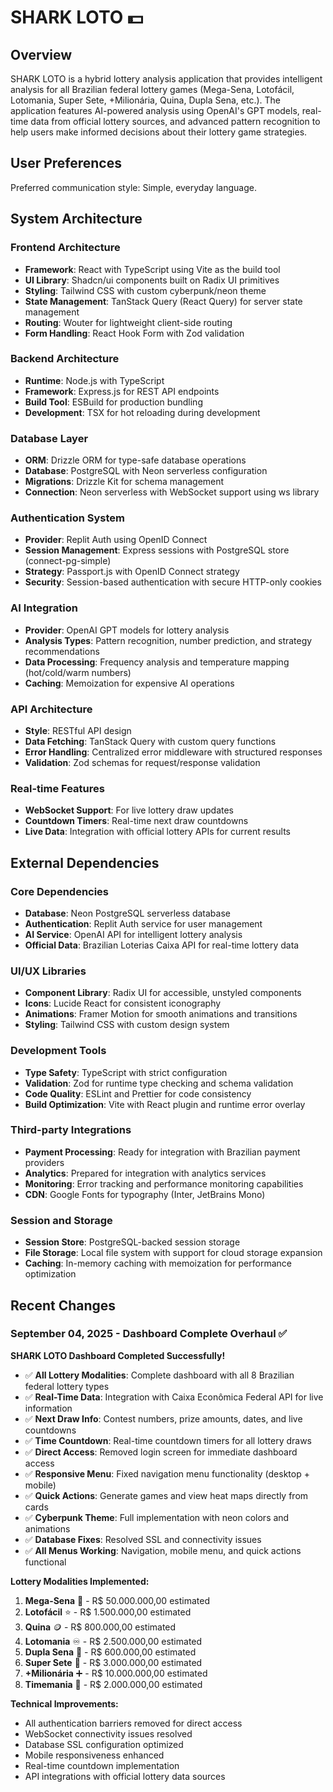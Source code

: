 # SHARK LOTO 💵

## Overview

SHARK LOTO is a hybrid lottery analysis application that provides intelligent analysis for all Brazilian federal lottery games (Mega-Sena, Lotofácil, Lotomania, Super Sete, +Milionária, Quina, Dupla Sena, etc.). The application features AI-powered analysis using OpenAI's GPT models, real-time data from official lottery sources, and advanced pattern recognition to help users make informed decisions about their lottery game strategies.

## User Preferences

Preferred communication style: Simple, everyday language.

## System Architecture

### Frontend Architecture
- **Framework**: React with TypeScript using Vite as the build tool
- **UI Library**: Shadcn/ui components built on Radix UI primitives
- **Styling**: Tailwind CSS with custom cyberpunk/neon theme
- **State Management**: TanStack Query (React Query) for server state management
- **Routing**: Wouter for lightweight client-side routing
- **Form Handling**: React Hook Form with Zod validation

### Backend Architecture
- **Runtime**: Node.js with TypeScript
- **Framework**: Express.js for REST API endpoints
- **Build Tool**: ESBuild for production bundling
- **Development**: TSX for hot reloading during development

### Database Layer
- **ORM**: Drizzle ORM for type-safe database operations
- **Database**: PostgreSQL with Neon serverless configuration
- **Migrations**: Drizzle Kit for schema management
- **Connection**: Neon serverless with WebSocket support using ws library

### Authentication System
- **Provider**: Replit Auth using OpenID Connect
- **Session Management**: Express sessions with PostgreSQL store (connect-pg-simple)
- **Strategy**: Passport.js with OpenID Connect strategy
- **Security**: Session-based authentication with secure HTTP-only cookies

### AI Integration
- **Provider**: OpenAI GPT models for lottery analysis
- **Analysis Types**: Pattern recognition, number prediction, and strategy recommendations
- **Data Processing**: Frequency analysis and temperature mapping (hot/cold/warm numbers)
- **Caching**: Memoization for expensive AI operations

### API Architecture
- **Style**: RESTful API design
- **Data Fetching**: TanStack Query with custom query functions
- **Error Handling**: Centralized error middleware with structured responses
- **Validation**: Zod schemas for request/response validation

### Real-time Features
- **WebSocket Support**: For live lottery draw updates
- **Countdown Timers**: Real-time next draw countdowns
- **Live Data**: Integration with official lottery APIs for current results

## External Dependencies

### Core Dependencies
- **Database**: Neon PostgreSQL serverless database
- **Authentication**: Replit Auth service for user management
- **AI Service**: OpenAI API for intelligent lottery analysis
- **Official Data**: Brazilian Loterias Caixa API for real-time lottery data

### UI/UX Libraries
- **Component Library**: Radix UI for accessible, unstyled components
- **Icons**: Lucide React for consistent iconography
- **Animations**: Framer Motion for smooth animations and transitions
- **Styling**: Tailwind CSS with custom design system

### Development Tools
- **Type Safety**: TypeScript with strict configuration
- **Validation**: Zod for runtime type checking and schema validation
- **Code Quality**: ESLint and Prettier for code consistency
- **Build Optimization**: Vite with React plugin and runtime error overlay

### Third-party Integrations
- **Payment Processing**: Ready for integration with Brazilian payment providers
- **Analytics**: Prepared for integration with analytics services
- **Monitoring**: Error tracking and performance monitoring capabilities
- **CDN**: Google Fonts for typography (Inter, JetBrains Mono)

### Session and Storage
- **Session Store**: PostgreSQL-backed session storage
- **File Storage**: Local file system with support for cloud storage expansion
- **Caching**: In-memory caching with memoization for performance optimization

## Recent Changes

### September 04, 2025 - Dashboard Complete Overhaul ✅

**SHARK LOTO Dashboard Completed Successfully!**

- ✅ **All Lottery Modalities**: Complete dashboard with all 8 Brazilian federal lottery types
- ✅ **Real-Time Data**: Integration with Caixa Econômica Federal API for live information
- ✅ **Next Draw Info**: Contest numbers, prize amounts, dates, and live countdowns
- ✅ **Time Countdown**: Real-time countdown timers for all lottery draws
- ✅ **Direct Access**: Removed login screen for immediate dashboard access
- ✅ **Responsive Menu**: Fixed navigation menu functionality (desktop + mobile)
- ✅ **Quick Actions**: Generate games and view heat maps directly from cards
- ✅ **Cyberpunk Theme**: Full implementation with neon colors and animations
- ✅ **Database Fixes**: Resolved SSL and connectivity issues
- ✅ **All Menus Working**: Navigation, mobile menu, and quick actions functional

**Lottery Modalities Implemented:**
1. **Mega-Sena** 💎 - R$ 50.000.000,00 estimated
2. **Lotofácil** ⭐ - R$ 1.500.000,00 estimated  
3. **Quina** 🪙 - R$ 800.000,00 estimated
4. **Lotomania** ♾️ - R$ 2.500.000,00 estimated
5. **Dupla Sena** 👑 - R$ 600.000,00 estimated
6. **Super Sete** 🚀 - R$ 3.000.000,00 estimated
7. **+Milionária** ➕ - R$ 10.000.000,00 estimated
8. **Timemania** 🎁 - R$ 2.000.000,00 estimated

**Technical Improvements:**
- All authentication barriers removed for direct access
- WebSocket connectivity issues resolved
- Database SSL configuration optimized
- Mobile responsiveness enhanced
- Real-time countdown implementation
- API integrations with official lottery data sources